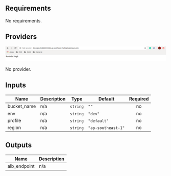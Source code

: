 ## Requirements

No requirements.

## Providers

![alt text](docs/output.png)

No provider.

## Inputs

| Name | Description | Type | Default | Required |
|------|-------------|------|---------|:--------:|
| bucket\_name | n/a | `string` | `""` | no |
| env | n/a | `string` | `"dev"` | no |
| profile | n/a | `string` | `"default"` | no |
| region | n/a | `string` | `"ap-southeast-1"` | no |

## Outputs

| Name | Description |
|------|-------------|
| alb\_endpoint | n/a |
